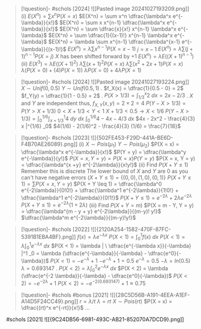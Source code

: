 
> [!question]- #schols [2024] ![[Pasted image 20241027193209.png]]
 (i)
 $E(X^n) = \sum x^n P(X = x)$ 
 $E(X^n) = \sum x^n \dfrac{\lambda^x e^{-\lambda}}{x!}$
 $E(X^n) = \sum x x^{n-1} \dfrac{\lambda^x e^{-\lambda}}{x!}$
 $E(X^n) = \sum \dfrac{x}{x!} x^{n-1} \lambda^x e^{-\lambda}$
 $E(X^n) = \sum \dfrac{1}{(x-1)!} x^{n-1} \lambda^x e^{-\lambda}$
 $E(X^n) = \lambda \sum x^{n-1} \dfrac{\lambda^{x-1} e^{-\lambda}}{(x-1)!}$ 
 $E(X^n) = \lambda \sum x^{n-1} P(X = x-1)$
 $j = x-1$ 
 $E(X^n) = \lambda \sum (j+1)^{n-1} P(X = j)$ 
 $X$ has been shifted forward by +1 
 $E(X^n) = \lambda E((X+1)^{n-1})$ 
 (ii)
 $E(X^3) = \lambda E((X+1)^{2})$ 
 $\lambda \sum (x + 1)^2 P(X = x)$ 
 $\lambda \sum (x^2 + 2x + 1) P(X = x)$ 
 $\lambda (P(X=0) + (4)P(X=1))$
 $\lambda P(X=0) + 4\lambda P(X=1)$ 

> [!question]- #schols [2024] ![[Pasted image 20241027193224.png]]
 $X \sim Unif(0, 0.5)$
 $Y \sim Unif(0.5, 1)$
 .
 $f_X(x) = \dfrac{1}{0.5 - 0} = 2$ 
 $f_Y(y) = \dfrac{1}{1 - 0.5} = 2$ 
 .
 $P(X > 1/3) = \int^x _{1/3} 2 \ dx = 2x - 2/3$ 
 .
 $X$ and $Y$ are independent thus,
 $f_{X,Y} (x, y) = 2 \times 2 = 4$ 
 $P(Y - X > 1/3) = P(Y > X + 1/3)$ 
 $0 < X + 1/3 < Y < 1$ 
 $X + 1/3 < 0.5 \to X < 1/6$ 
 $P(Y - X > 1/3) = \int^{1/6} _0 \int^{1} _{x + 1/3} 4 \ dy\  dx$
 $\int ^{1/6} _0 4 - 4x - 4/3 \ dx$ 
 $4x - 2x^2 - \frac{4}{3} x |^{1/6} _0$ 
 $4(1/6) - 2(1/6)^2 - \frac{4}{3} (1/6) = \frac{7}{18}$ 

> [!question]- #schols  [2023] ![[{502FE453-F29D-441A-BE6D-F4B70AE26089}.png]]
 (i)
 $X \sim Pois(\mu_1)$ 
 $Y \sim Pois(\mu_2)$ 
 $P(X = x) = \dfrac{\lambda^x e^{-\lambda}}{x!}$
 $P(Y = y) = \dfrac{\lambda^y e^{-\lambda}}{y!}$
 $P(X = x, Y = y) = P(X = x) P(Y = y)$
 $P(X = x, Y = y) = \dfrac{\lambda^{x +y} e^{-2\lambda}}{x!y!}$ 
 (ii)
 Find $P(X + Y \leq 1)$ 
 Remember this is discrete
 The lower bound of $X$ and $Y$ are 0 as you can't have negative errors
 $(X + Y \leq 1) = \{(0, 0), (1, 0), (0, 1)\}$ 
 $P(X + Y \leq 1) = \sum P(X = x, Y = y)$
 $P(X + Y \leq 1) = \dfrac{\lambda^0 e^{-2\lambda}}{0!0!} + \dfrac{\lambda^1 e^{-2\lambda}}{1!0!} + \dfrac{\lambda^1 e^{-2\lambda}}{0!1!}$
 $P(X + Y \leq 1) = e^{-2\lambda} + 2\lambda e^{-2\lambda}$ 
 $P(X + Y \leq 1) = e^{-2\lambda}(1 + 2\lambda)$ 
 (iii)
 Find $P(X + Y = m)$
 $P(X = m - Y, Y = y) = \dfrac{\lambda^{m - y + y} e^{-2\lambda}}{(m-y)! y!}$ 
 $\dfrac{\lambda^m e^{-2\lambda}}{(m-y)!y!}$ 

> [!question]- #schols [2022] ![[{2120A254-1582-470F-87FC-5391B1EBA4BF}.png]]
 $f(x) = \lambda e^{-\lambda x}$ 
 $P(X < 1) = \int^1 _0 f(x) \ dx$
 $P(X < 1) = \lambda \int^1 _0 e^{-\lambda x} \ dx$
 $P(X < 1) = \lambda | \ \dfrac{e^{-\lambda x}}{-\lambda} |^1 _0 = \lambda (\dfrac{e^{-\lambda}}{-\lambda} - \dfrac{e^0}{-\lambda})$ 
 $P(X < 1) = -e^{-\lambda} + 1$ 
 $-e^{-\lambda} + 1 = 0.5$
 $e^{-\lambda} = 0.5$
 $-\lambda = ln(0.5)$ 
 $\lambda = 0.693147$ 
 .
 $P(X < 2) = \lambda \int^2 _0 e^{-\lambda x} \ dx$
 $P(X < 2) = \lambda (\dfrac{e^{-2 \lambda}}{-\lambda} - \dfrac{e^0}{-\lambda})$
 $P(X < 2) = -e^{-2\lambda} + 1$
 $P(X < 2) = -e^{-2 (0.693147)} + 1 \approx 0.75$ 

> [!question]- #schols #bonus [2021] ![[{28C5D56B-A191-4EEA-A1EF-A14D5F24CC49}.png]]
 $r = \lambda /t$
 $\lambda = rt$ 
 $X \sim Pois(rt)$ 
 $P(X = x) = \dfrac{(rt)^x e^{-rt}}{x!}$ 
 ...

#schols [2021]
![[{9C24DB56-6981-493C-AB21-852070A7DCD9}.png]]

